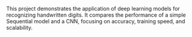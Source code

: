 This project demonstrates the application of deep learning models for recognizing handwritten digits. It compares the performance of a simple Sequential model and a CNN, focusing on accuracy, training speed, and scalability.
